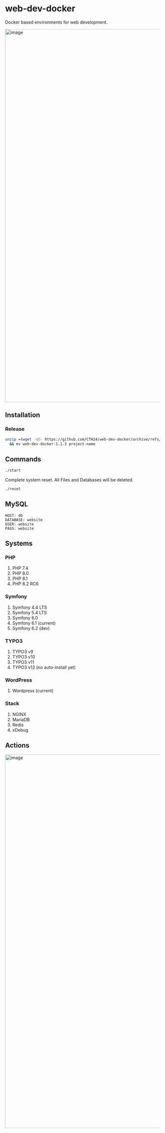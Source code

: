 # web-dev-docker

Docker based environments for web development.

<img width="1214" alt="image" src="https://user-images.githubusercontent.com/1764695/202864412-f10c628c-00fb-4484-8059-7a577a54ebac.png">

## Installation

### Release

```bash
unzip =(wget -qO- https://github.com/CTH24/web-dev-docker/archive/refs/tags/v1.1.3.zip) \
  && mv web-dev-docker-1.1.3 project-name
```
## Commands

```bash
./start
```

Complete system reset. All Files and Databases will be deleted.

```bash
./reset
```

## MySQL

```
HOST: db
DATABASE: website
USER: website
PASS: website
```

## Systems

### PHP

1. PHP 7.4
2. PHP 8.0
3. PHP 8.1
4. PHP 8.2 RC6

### Symfony

1. Symfony 4.4 LTS
2. Symfony 5.4 LTS
3. Symfony 6.0
4. Symfony 6.1 (current)
5. Symfony 6.2 (dev)

### TYPO3

1. TYPO3 v9
2. TYPO3 v10
3. TYPO3 v11
4. TYPO3 v12 (no auto-install yet)

### WordPress

1. Wordpress (current)

### Stack

1. NGINX
2. MariaDB
3. Redis
4. xDebug

## Actions

<img width="1216" alt="image" src="https://user-images.githubusercontent.com/1764695/202864651-3549c4d2-1f38-41d6-98d6-692c455b4f27.png">


